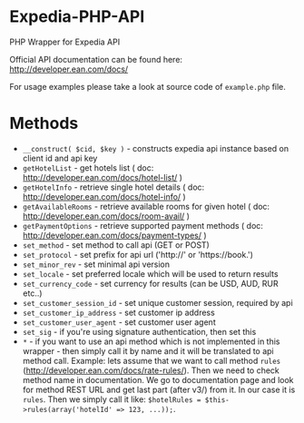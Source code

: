Expedia-PHP-API
===============

PHP Wrapper for Expedia API

Official API documentation can be found here: http://developer.ean.com/docs/

For usage examples please take a look at source code of `example.php` file.

Methods
===

 * `__construct( $cid, $key )` - constructs expedia api instance based on client id and api key
 * `getHotelList` - get hotels list ( doc: http://developer.ean.com/docs/hotel-list/ )
 * `getHotelInfo` - retrieve single hotel details ( doc: http://developer.ean.com/docs/hotel-info/ )
 * `getAvailableRooms` - retrieve available rooms for given hotel ( doc: http://developer.ean.com/docs/room-avail/ )
 * `getPaymentOptions` - retrieve supported payment methods ( doc: http://developer.ean.com/docs/payment-types/ )
 * `set_method` - set method to call api (GET or POST)
 * `set_protocol` - set prefix for api url ('http://' or 'https://book.')
 * `set_minor_rev` - set minimal api version
 * `set_locale` - set preferred locale which will be used to return results
 * `set_currency_code` - set currency for results (can be USD, AUD, RUR etc..)
 * `set_customer_session_id` - set unique customer session, required by api
 * `set_customer_ip_address` - set customer ip address
 * `set_customer_user_agent` - set customer user agent
 * `set_sig` - if you're using signature authentication, then set this
 * `*` - if you want to use an api method which is not implemented in this wrapper - then simply call it by name and it will be translated to api method call. Example: lets assume that we want to call method `rules` (http://developer.ean.com/docs/rate-rules/). Then we need to check method name in documentation. We go to documentation page and look for method REST URL and get last part (after v3/) from it. In our case it is `rules`. Then we simply call it like: `$hotelRules = $this->rules(array('hotelId' => 123, ...));`.
